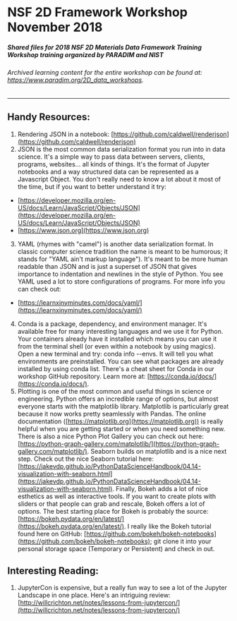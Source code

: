 # NSF 2D Framework Workshop November 2018

##### Shared files for 2018 NSF 2D Materials Data Framework Training Workshop training organized by PARADIM and NIST
###### Archived learning content for the entire workshop can be found at: https://www.paradim.org/2D_data_workshops.
---

## Handy Resources:

1. Rendering JSON in a notebook: [https://github.com/caldwell/renderjson](https://github.com/caldwell/renderjson)
2. JSON is the most common data serialization format you run into in data science. It's a simple way to pass data between servers, clients, programs, websites... all kinds of things. It's the format of Jupyter notebooks and a way structured data can be represented as a Javascript Object. You don't really need to know a lot about it most of the time, but if you want to better understand it try:
  * [https://developer.mozilla.org/en-US/docs/Learn/JavaScript/Objects/JSON](https://developer.mozilla.org/en-US/docs/Learn/JavaScript/Objects/JSON) 
  * [https://www.json.org](https://www.json.org)
3. YAML (rhymes with "camel") is another data serialization format. In classic computer science tradition the name is meant to be humorous; it stands for "YAML ain't markup language"). It's meant to be more human readable than JSON and is just a superset of JSON that gives importance to indentation and newlines in the style of Python. You see YAML used a lot to store configurations of programs.  For more info you can check out:
  * [https://learnxinyminutes.com/docs/yaml/](https://learnxinyminutes.com/docs/yaml/)
4. Conda is a package, dependency, and environment manager. It's available free for many interesting languages and we use it for Python. Your containers already have it installed which means you can use it from the terminal shell (or even within a notebook by using magics). Open a new terminal and try: conda info --envs.  It will tell you what environments are preinstalled.  You can see what packages are already installed by using conda list. There's a cheat sheet for Conda in our workshop GitHub repository.  Learn more at: [https://conda.io/docs/](https://conda.io/docs/).
5. Plotting is one of the most common and useful things in science or engineering. Python offers an incredible range of options, but almost everyone starts with the matplotlib library. Matplotlib is particularly great because it now works pretty seamlessly with Pandas. The online documentation ([https://matplotlib.org](https://matplotlib.org)) is really helpful when you are getting started or when you need something new. There is also a nice Python Plot Gallery you can check out here: [https://python-graph-gallery.com/matplotlib/](https://python-graph-gallery.com/matplotlib/). Seaborn builds on matplotlib and is a nice next step. Check out the nice Seaborn tutorial here: [https://jakevdp.github.io/PythonDataScienceHandbook/04.14-visualization-with-seaborn.html](https://jakevdp.github.io/PythonDataScienceHandbook/04.14-visualization-with-seaborn.html). Finally, Bokeh adds a lot of nice esthetics as well as interactive tools. If you want to create plots with sliders or that people can grab and rescale, Bokeh offers a lot of options. The best starting place for Bokeh is probably the source: [https://bokeh.pydata.org/en/latest/](https://bokeh.pydata.org/en/latest/). I really like the Bokeh tutorial found here on GitHub: [https://github.com/bokeh/bokeh-notebooks](https://github.com/bokeh/bokeh-notebooks); git clone it into your personal storage space (Temporary or Persistent) and check in out.


## Interesting Reading:

1.  JupyterCon is expensive, but a really fun way to see a lot of the Jupyter Landscape in one place. Here's an intriguing review: [http://willcrichton.net/notes/lessons-from-jupytercon/](http://willcrichton.net/notes/lessons-from-jupytercon/)
